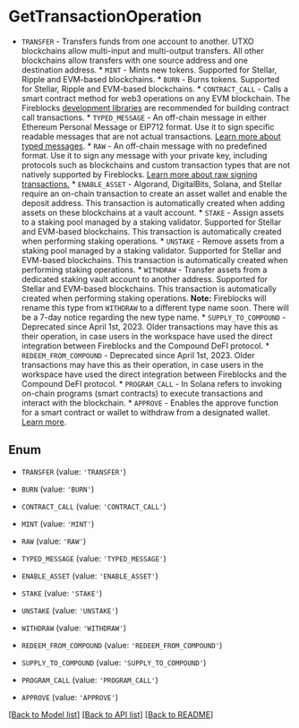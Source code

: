 # GetTransactionOperation

* `TRANSFER` - Transfers funds from one account to another. UTXO blockchains allow multi-input and multi-output transfers. All other blockchains allow transfers with one source address and one destination address. * `MINT` - Mints new tokens. Supported for Stellar, Ripple and EVM-based blockchains. * `BURN` - Burns tokens. Supported for Stellar, Ripple and EVM-based blockchains. * `CONTRACT_CALL` - Calls a smart contract method for web3 operations on any EVM blockchain. The Fireblocks [development libraries](https://developers.fireblocks.com/docs/ethereum-development#convenience-libraries) are recommended for building contract call transactions. * `TYPED_MESSAGE` - An off-chain message in either Ethereum Personal Message or EIP712 format. Use it to sign specific readable messages that are not actual transactions. [Learn more about typed messages](https://developers.fireblocks.com/docs/typed-message-signing). * `RAW` - An off-chain message with no predefined format. Use it to sign any message with your private key, including protocols such as blockchains and custom transaction types that are not natively supported by Fireblocks. [Learn more about raw signing transactions.](https://developers.fireblocks.com/docs/raw-message-signing) * `ENABLE_ASSET` - Algorand, DigitalBits, Solana, and Stellar require an on-chain transaction to create an asset wallet and enable the deposit address. This transaction is automatically created when adding assets on these blockchains at a vault account. * `STAKE` - Assign assets to a staking pool managed by a staking validator. Supported for Stellar and EVM-based blockchains. This transaction is automatically created when performing staking operations. * `UNSTAKE` - Remove assets from a staking pool managed by a staking validator. Supported for Stellar and EVM-based blockchains. This transaction is automatically created when performing staking operations. * `WITHDRAW` - Transfer assets from a dedicated staking vault account to another address. Supported for Stellar and EVM-based blockchains. This transaction is automatically created when performing staking operations.      **Note:** Fireblocks will rename this type from `WITHDRAW` to a different type name soon. There will be a 7-day notice regarding the new type name.  * `SUPPLY_TO_COMPOUND` - Deprecated since April 1st, 2023. Older transactions may have this as their operation, in case users in the workspace have used the direct integration between Fireblocks and the Compound DeFI protocol. * `REDEEM_FROM_COMPOUND` - Deprecated since April 1st, 2023. Older transactions may have this as their operation, in case users in the workspace have used the direct integration between Fireblocks and the Compound DeFI protocol. * `PROGRAM_CALL` - In Solana refers to invoking on-chain programs (smart contracts) to execute transactions and interact with the blockchain. * `APPROVE` - Enables the approve function for a smart contract or wallet to  withdraw from a designated wallet. [Learn more](https://support.fireblocks.io/hc/en-us/articles/4404616097426-Amount-Cap-for-Approve-transactions). 

## Enum

* `TRANSFER` (value: `'TRANSFER'`)

* `BURN` (value: `'BURN'`)

* `CONTRACT_CALL` (value: `'CONTRACT_CALL'`)

* `MINT` (value: `'MINT'`)

* `RAW` (value: `'RAW'`)

* `TYPED_MESSAGE` (value: `'TYPED_MESSAGE'`)

* `ENABLE_ASSET` (value: `'ENABLE_ASSET'`)

* `STAKE` (value: `'STAKE'`)

* `UNSTAKE` (value: `'UNSTAKE'`)

* `WITHDRAW` (value: `'WITHDRAW'`)

* `REDEEM_FROM_COMPOUND` (value: `'REDEEM_FROM_COMPOUND'`)

* `SUPPLY_TO_COMPOUND` (value: `'SUPPLY_TO_COMPOUND'`)

* `PROGRAM_CALL` (value: `'PROGRAM_CALL'`)

* `APPROVE` (value: `'APPROVE'`)

[[Back to Model list]](../README.md#documentation-for-models) [[Back to API list]](../README.md#documentation-for-api-endpoints) [[Back to README]](../README.md)


